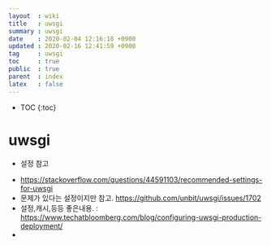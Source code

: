 ```yaml
---
layout  : wiki
title   : uwsgi
summary : uwsgi
date    : 2020-02-04 12:16:18 +0900
updated : 2020-02-16 12:41:59 +0900
tag     : uwsgi
toc     : true
public  : true
parent  : index
latex   : false
---
```

* TOC
{:toc}

# uwsgi 

* 설정 참고
- https://stackoverflow.com/questions/44591103/recommended-settings-for-uwsgi
- 문제가 있다는 설정이지만 참고. https://github.com/unbit/uwsgi/issues/1702
- 설정,캐시,등등 좋은내용. : https://www.techatbloomberg.com/blog/configuring-uwsgi-production-deployment/
- 
